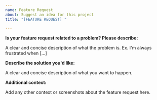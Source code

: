 ```yaml
---
name: Feature Request
about: Suggest an idea for this project
title: "[FEATURE REQUEST] "

---
```


**Is your feature request related to a problem? Please describe:**

A clear and concise description of what the problem is. Ex. I'm always frustrated when [...]

**Describe the solution you'd like:**

A clear and concise description of what you want to happen.

**Additional context:**

Add any other context or screenshots about the feature request here.